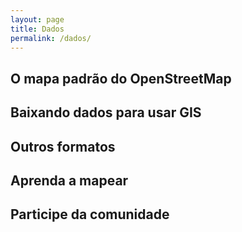 ```yaml
---
layout: page
title: Dados
permalink: /dados/
---
```



## O mapa padrão do OpenStreetMap

## Baixando dados para usar GIS

## Outros formatos

## Aprenda a mapear

## Participe da comunidade
